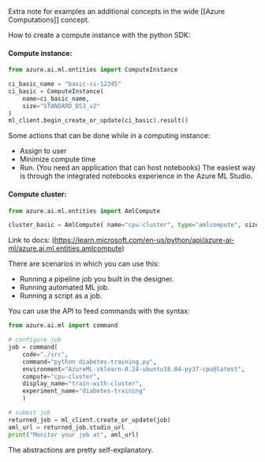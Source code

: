 Extra note for examples an additional concepts in the wide [[Azure Computations]] concept.

How to create a compute instance with the python SDK:
#### Compute instance:

```python
from azure.ai.ml.entities import ComputeInstance

ci_basic_name = "basic-ci-12345"
ci_basic = ComputeInstance(
    name=ci_basic_name, 
    size="STANDARD_DS3_v2"
)
ml_client.begin_create_or_update(ci_basic).result()
```

Some actions that can be done while in a computing instance:

- Assign to user
- Minimize compute time
- Run. (You need an application that can host notebooks) The easiest way is through the integrated notebooks experience in the Azure ML Studio.

#### Compute cluster: 

```python
from azure.ai.ml.entities import AmlCompute 

cluster_basic = AmlCompute( name="cpu-cluster", type="amlcompute", size="STANDARD_DS3_v2", location="westus", min_instances=0, max_instances=2, idle_time_before_scale_down=120, tier="low_priority", ) ml_client.begin_create_or_update(cluster_basic).result()
```

Link to docs: (https://learn.microsoft.com/en-us/python/api/azure-ai-ml/azure.ai.ml.entities.amlcompute)

There are scenarios in which you can use this:

- Running a pipeline job you built in the designer.
- Running automated ML job. 
- Running a script as a job.

You can use the API to feed commands with the syntax:

```python
from azure.ai.ml import command

# configure job
job = command(
    code="./src",
    command="python diabetes-training.py",
    environment="AzureML-sklearn-0.24-ubuntu18.04-py37-cpu@latest",
    compute="cpu-cluster",
    display_name="train-with-cluster",
    experiment_name="diabetes-training"
    )

# submit job
returned_job = ml_client.create_or_update(job)
aml_url = returned_job.studio_url
print("Monitor your job at", aml_url)
```

The abstractions are pretty self-explanatory.


